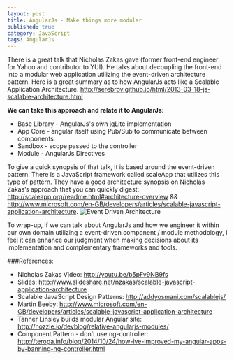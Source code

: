 ```yaml
---
layout: post
title: AngularJs - Make things more modular
published: true
category: JavaScript
tags: AngularJs
---
```


There is a great talk that Nicholas Zakas gave (former front-end engineer for Yahoo and contributor to YUI).  He talks about decoupling the front-end into a modular web application utilizing the event-driven architecture pattern.  Here is a great summary as to how AngularJs acts like a Scalable Application Architecture.
http://serebrov.github.io/html/2013-03-18-js-scalable-architecture.html

**We can take this approach and relate it to AngularJs:**
- Base Library - AngularJs's own jqLite implementation
- App Core - angular itself using Pub/Sub to communicate between components
- Sandbox - scope passed to the controller
- Module - AngularJs Directives

To give a quick synopsis of that talk, it is based around the event-driven pattern.  There is a JavaScript framework called scaleApp that utilizes this type of pattern.  They have a good architecture synopsis on Nicholas Zakas’s approach that you can quickly digest:  http://scaleapp.org/readme.html#architecture-overview && http://www.microsoft.com/en-GB/developers/articles/scalable-javascript-application-architecture.
![Event Driven Architecture]({{site.baseurl}}/_posts/2014-8-15-AngularJs-Modular.event-driven-architecture.png)

To wrap-up, if we can talk about AngularJs and how we engineer it within our own domain utilizing a event-driven component / module methodology, I feel it can enhance our judgment when making decisions about its implementation and complementary frameworks and tools.

###References:
- Nicholas Zakas Video: http://youtu.be/b5pFv9NB9fs
- Slides: http://www.slideshare.net/nzakas/scalable-javascript-application-architecture
- Scalable JavaScript Design Patterns: http://addyosmani.com/scalablejs/
- Martin Beeby: http://www.microsoft.com/en-GB/developers/articles/scalable-javascript-application-architecture
- Tanner Linsley builds modular Angular site: http://nozzle.io/devblog/relative-angularjs-modules/
- Component Pattern - don't use ng-controller: http://teropa.info/blog/2014/10/24/how-ive-improved-my-angular-apps-by-banning-ng-controller.html
